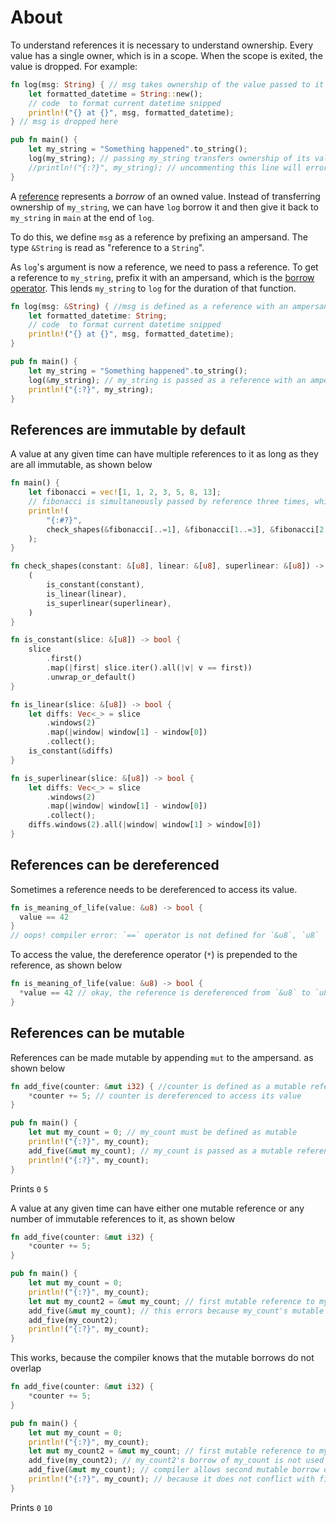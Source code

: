# About

To understand references it is necessary to understand ownership. Every value has a single owner, which is in a scope. When the scope is exited,
the value is dropped. For example:

```rust
fn log(msg: String) { // msg takes ownership of the value passed to it
    let formatted_datetime = String::new();
    // code  to format current datetime snipped
    println!("{} at {}", msg, formatted_datetime);
} // msg is dropped here

pub fn main() {
    let my_string = "Something happened".to_string();
    log(my_string); // passing my_string transfers ownership of its value to msg
    //println!("{:?}", my_string); // uncommenting this line will error because my_string's value has been dropped while owned by msg
}
```

A [reference][borrow] represents a _borrow_ of an owned value. Instead of transferring ownership of `my_string`, we can have `log` borrow it and
then give it back to `my_string` in `main` at the end of `log`.

To do this, we define `msg` as a reference by prefixing an ampersand. The type `&String` is read as "reference to a `String`".

As `log`'s argument is now a reference, we need to pass a reference. To get a reference to `my_string`, prefix it with an ampersand, which is
the [borrow operator](https://doc.rust-lang.org/reference/expressions/operator-expr.html#borrow-operators). This lends `my_string` to `log`
for the duration of that function.

```rust
fn log(msg: &String) { //msg is defined as a reference with an ampersand
    let formatted_datetime: String;
    // code  to format current datetime snipped
    println!("{} at {}", msg, formatted_datetime);
}

pub fn main() {
    let my_string = "Something happened".to_string();
    log(&my_string); // my_string is passed as a reference with an ampersand
    println!("{:?}", my_string);
}
```

## References are immutable by default

A value at any given time can have multiple references to it as long as they are all immutable, as shown below

```rust
fn main() {
    let fibonacci = vec![1, 1, 2, 3, 5, 8, 13];
    // fibonacci is simultaneously passed by reference three times, which is okay because they are all immutable references
    println!(
        "{:#?}",
        check_shapes(&fibonacci[..=1], &fibonacci[1..=3], &fibonacci[2..],)
    );
}

fn check_shapes(constant: &[u8], linear: &[u8], superlinear: &[u8]) -> (bool, bool, bool) {
    (
        is_constant(constant),
        is_linear(linear),
        is_superlinear(superlinear),
    )
}

fn is_constant(slice: &[u8]) -> bool { 
    slice
        .first()
        .map(|first| slice.iter().all(|v| v == first))
        .unwrap_or_default()
}

fn is_linear(slice: &[u8]) -> bool {
    let diffs: Vec<_> = slice
        .windows(2)
        .map(|window| window[1] - window[0])
        .collect();
    is_constant(&diffs)
}

fn is_superlinear(slice: &[u8]) -> bool {
    let diffs: Vec<_> = slice
        .windows(2)
        .map(|window| window[1] - window[0])
        .collect();
    diffs.windows(2).all(|window| window[1] > window[0])
}
```

## References can be dereferenced

Sometimes a reference needs to be dereferenced to access its value.

```rust
fn is_meaning_of_life(value: &u8) -> bool {
  value == 42
}
// oops! compiler error: `==` operator is not defined for `&u8`, `u8`
```

To access the value, the dereference operator (`*`) is prepended to the reference, as shown below

```rust
fn is_meaning_of_life(value: &u8) -> bool {
  *value == 42 // okay, the reference is dereferenced from `&u8` to `u8` which `==` can compare with another `u8`
}
```

## References can be mutable

References can be made mutable by appending `mut` to the ampersand. as shown below

```rust
fn add_five(counter: &mut i32) { //counter is defined as a mutable reference
    *counter += 5; // counter is dereferenced to access its value
}

pub fn main() {
    let mut my_count = 0; // my_count must be defined as mutable
    println!("{:?}", my_count);
    add_five(&mut my_count); // my_count is passed as a mutable reference
    println!("{:?}", my_count);
}
```

Prints
`0`
`5`

A value at any given time can have either one mutable reference or any number of immutable references to it, as shown below

```rust
fn add_five(counter: &mut i32) {
    *counter += 5;
}

pub fn main() {
    let mut my_count = 0;
    println!("{:?}", my_count);
    let mut my_count2 = &mut my_count; // first mutable reference to my_count
    add_five(&mut my_count); // this errors because my_count's mutable borrow by my_count2 will be used on the next line
    add_five(my_count2);
    println!("{:?}", my_count);
}
```

This  works, because the compiler knows that the mutable borrows do not overlap

```rust
fn add_five(counter: &mut i32) {
    *counter += 5;
}

pub fn main() {
    let mut my_count = 0;
    println!("{:?}", my_count);
    let mut my_count2 = &mut my_count; // first mutable reference to my_count
    add_five(my_count2); // my_count2's borrow of my_count is not used afer this point
    add_five(&mut my_count); // compiler allows second mutable borrow of my_count
    println!("{:?}", my_count); // because it does not conflict with first mutable borrow
}
```

Prints
`0`
`10`

[reference]: https://doc.rust-lang.org/std/primitive.reference.html
[borrow]: https://doc.rust-lang.org/book/ch04-02-references-and-borrowing.html
